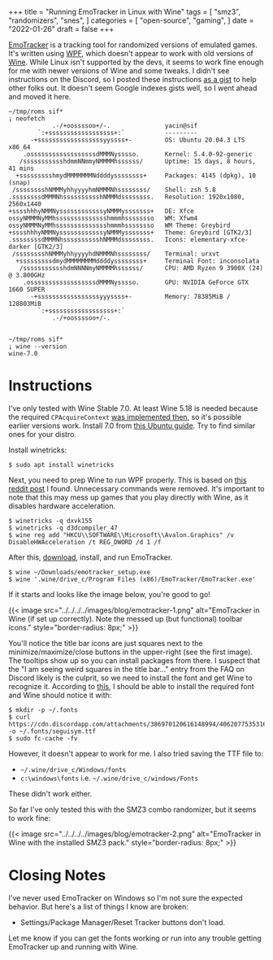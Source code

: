 +++
title = "Running EmoTracker in Linux with Wine"
tags = [
    "smz3",
    "randomizers",
    "snes",
]
categories = [
    "open-source",
    "gaming",
]
date = "2022-01-26"
draft = false
+++

[EmoTracker](https://emotracker.net/) is a tracking tool for
randomized versions of emulated games. It's written using
[WPF](https://docs.microsoft.com/en-us/dotnet/desktop/wpf/overview/),
which doesn't appear to work with old versions of
[Wine](https://www.winehq.org/). While Linux isn't supported by the
devs, it seems to work fine enough for me with newer versions of Wine
and some tweaks. I didn't see instructions on the Discord, so I posted
these instructions [as a
gist](https://gist.github.com/ynadji/f0fe86e76f03238eaa2f925f105c4aa8)
to help other folks out. It doesn't seem Google indexes gists well, so
I went ahead and moved it here.

```
~/tmp/roms sif*
¡ neofetch
            .-/+oossssoo+/-.               yacin@sif 
        `:+ssssssssssssssssss+:`           --------- 
      -+ssssssssssssssssssyyssss+-         OS: Ubuntu 20.04.3 LTS x86_64 
    .ossssssssssssssssssdMMMNysssso.       Kernel: 5.4.0-92-generic 
   /ssssssssssshdmmNNmmyNMMMMhssssss/      Uptime: 15 days, 8 hours, 41 mins 
  +ssssssssshmydMMMMMMMNddddyssssssss+     Packages: 4145 (dpkg), 10 (snap) 
 /sssssssshNMMMyhhyyyyhmNMMMNhssssssss/    Shell: zsh 5.8 
.ssssssssdMMMNhsssssssssshNMMMdssssssss.   Resolution: 1920x1080, 2560x1440 
+sssshhhyNMMNyssssssssssssyNMMMysssssss+   DE: Xfce 
ossyNMMMNyMMhsssssssssssssshmmmhssssssso   WM: Xfwm4 
ossyNMMMNyMMhsssssssssssssshmmmhssssssso   WM Theme: Greybird 
+sssshhhyNMMNyssssssssssssyNMMMysssssss+   Theme: Greybird [GTK2/3] 
.ssssssssdMMMNhsssssssssshNMMMdssssssss.   Icons: elementary-xfce-darker [GTK2/3] 
 /sssssssshNMMMyhhyyyyhdNMMMNhssssssss/    Terminal: urxvt 
  +sssssssssdmydMMMMMMMMddddyssssssss+     Terminal Font: inconsolata 
   /ssssssssssshdmNNNNmyNMMMMhssssss/      CPU: AMD Ryzen 9 3900X (24) @ 3.800GHz 
    .ossssssssssssssssssdMMMNysssso.       GPU: NVIDIA GeForce GTX 1660 SUPER 
      -+sssssssssssssssssyyyssss+-         Memory: 78385MiB / 128803MiB 
        `:+ssssssssssssssssss+:`
            .-/+oossssoo+/-.                                       
                                                                   

~/tmp/roms sif*
¡ wine --version       
wine-7.0
```

# Instructions

I've only tested with Wine Stable 7.0. At least Wine 5.18 is needed
because the required `CPAcquireContext` [was implemented
then](https://github.com/wine-mirror/wine/blob/e909986e6ea5ecd49b2b847f321ad89b2ae4f6f1/ANNOUNCE#L187),
so it's possible earlier versions work. Install 7.0 from [this Ubuntu
guide](https://ubuntuhandbook.org/index.php/2022/01/wine-stable-7-0-released/). Try
to find similar ones for your distro.

Install winetricks:

```
$ sudo apt install winetricks
```

Next, you need to prep Wine to run WPF properly. This is based on
[this reddit
post](https://www.reddit.com/r/linux4noobs/comments/firqs9/getting_windows_wpf_applications_to_run_with_wine/)
I found.  Unnecessary commands were removed. It's important to note
that this may mess up games that you play directly with Wine, as it
disables hardware acceleration.

```
$ winetricks -q dxvk155
$ winetricks -q d3dcompiler_47
$ wine reg add "HKCU\\SOFTWARE\\Microsoft\\Avalon.Graphics" /v DisableHWAcceleration /t REG_DWORD /d 1 /f
```

After this, [download](https://emotracker.net/download/), install, and
run EmoTracker.

```
$ wine ~/Downloads/emotracker_setup.exe
$ wine '.wine/drive_c/Program Files (x86)/EmoTracker/EmoTracker.exe'
```

If it starts and looks like the image below, you're good to go! 

{{< image src="../../../../images/blog/emotracker-1.png" alt="EmoTracker in Wine (if set up correctly). Note the messed up (but functional) toolbar icons." style="border-radius: 8px;" >}}

You'll notice the title bar icons are just squares next to the
minimize/maximize/close buttons in the upper-right (see the first
image). The tooltips show up so you can install packages from there. I
suspect that the "I am seeing weird squares in the title bar..." entry
from the FAQ on Discord likely is the culprit, so we need to install
the font and get Wine to recognize it. According to
[this](https://askubuntu.com/questions/86335/installing-other-fonts-on-wine),
I should be able to install the required font and Wine should notice
it with:

```
$ mkdir -p ~/.fonts
$ curl https://cdn.discordapp.com/attachments/386970120616148994/406207753531686933/seguisym.ttf -o ~/.fonts/seguisym.ttf
$ sudo fc-cache -fv
```

However, it doesn't appear to work for me. I also tried saving the TTF file to:

- `~/.wine/drive_c/Windows/fonts`
- `c:\windows\fonts` i.e. `~/.wine/drive_c/windows/Fonts`

These didn't work either.

So far I've only tested this with the SMZ3 combo randomizer, but it
seems to work fine:

{{< image src="../../../../images/blog/emotracker-2.png" alt="EmoTracker in Wine with the installed SMZ3 pack." style="border-radius: 8px;" >}}

# Closing Notes

I've never used EmoTracker on Windows so I'm not sure the expected
behavior. But here's a list of things I know are broken:

- Settings/Package Manager/Reset Tracker buttons don't load.

Let me know if you can get the fonts working or run into any trouble
getting EmoTracker up and running with Wine.
